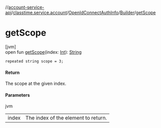 //[account-service-api](../../../../index.md)/[classtime.service.account](../../index.md)/[OpenIdConnectAuthInfo](../index.md)/[Builder](index.md)/[getScope](get-scope.md)

# getScope

[jvm]\
open fun [getScope](get-scope.md)(index: [Int](https://kotlinlang.org/api/latest/jvm/stdlib/kotlin/-int/index.html)): [String](https://docs.oracle.com/javase/8/docs/api/java/lang/String.html)

`repeated string scope = 3;`

#### Return

The scope at the given index.

#### Parameters

jvm

| | |
|---|---|
| index | The index of the element to return. |
